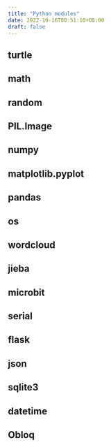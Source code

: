 ```yaml
---
title: "Python modules"
date: 2022-10-16T00:51:10+08:00
draft: false
---
```


## turtle

## math

## random

## PIL.Image

## numpy

## matplotlib.pyplot

## pandas

## os

## wordcloud

## jieba

## microbit

## serial

## flask

## json

## sqlite3

## datetime

## Obloq
